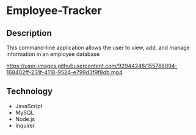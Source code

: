 # Employee-Tracker

## Description
This command-line application allows the user to view, add, and manage information in an employee database

https://user-images.githubusercontent.com/92944248/155788094-168402ff-231f-4118-9524-e799d3f9f8db.mp4

## Technology
- JavaScript
- MySQL
- Node.js
- Inquirer

